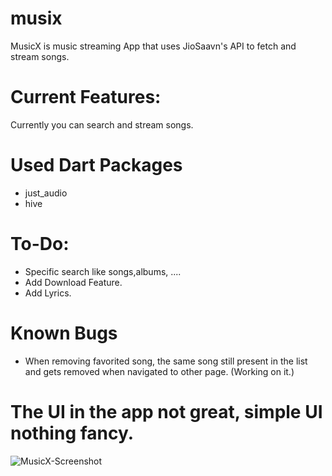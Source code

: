 # musix

MusicX is music streaming App that uses JioSaavn's API to fetch and stream songs.

# Current Features:

Currently you can search and stream songs.

# Used Dart Packages

- just_audio
- hive

# To-Do:

- Specific search like songs,albums, ....
- Add Download Feature.
- Add Lyrics.

# Known Bugs

- When removing favorited song, the same song still present in the list and gets removed when navigated to other page. (Working on it.)

# The UI in the app not great, simple UI nothing fancy.

![MusicX-Screenshot](https://github.com/user-attachments/assets/7e7a52ca-6102-451b-be26-db59251f703c)
